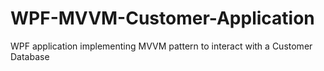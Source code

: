# WPF-MVVM-Customer-Application
WPF application implementing MVVM pattern to interact with a Customer Database
